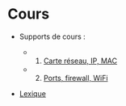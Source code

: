 # Cours

* Supports de cours : 
  * 1. [Carte réseau, IP, MAC](./1.md)
  * 2. [Ports, firewall, WiFi](./2.md)

* [Lexique](./lexique.md)
